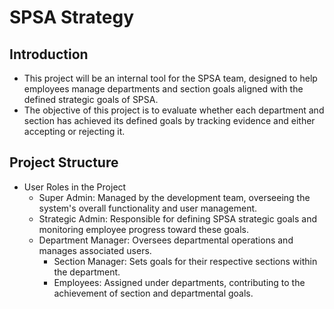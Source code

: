 # SPSA Strategy

## Introduction
- This project will be an internal tool for the SPSA team, designed to help employees manage departments and section goals aligned with the defined strategic goals of SPSA.
- The objective of this project is to evaluate whether each department and section has achieved its defined goals by tracking evidence and either accepting or rejecting it.


## Project Structure
- User Roles in the Project
  - Super Admin: Managed by the development team, overseeing the system's overall functionality and user management.
  - Strategic Admin: Responsible for defining SPSA strategic goals and monitoring employee progress toward these goals.
  - Department Manager: Oversees departmental operations and manages associated users.
    - Section Manager: Sets goals for their respective sections within the department.
    - Employees: Assigned under departments, contributing to the achievement of section and departmental goals.
